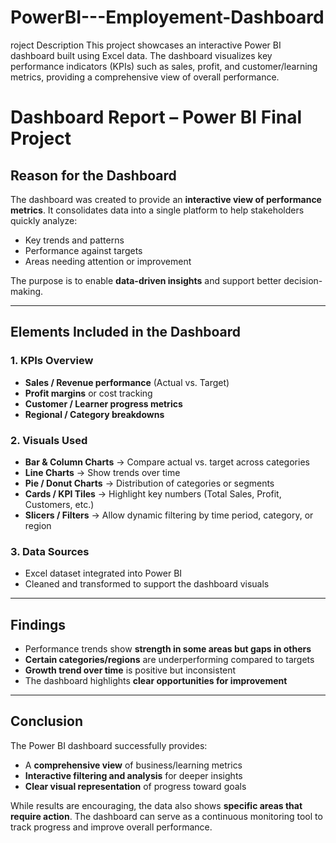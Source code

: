 # PowerBI---Employement-Dashboard
roject Description This project showcases an interactive Power BI dashboard built using Excel data. The dashboard visualizes key performance indicators (KPIs) such as sales, profit, and customer/learning metrics, providing a comprehensive view of overall performance.

# Dashboard Report – Power BI Final Project  

## Reason for the Dashboard  
The dashboard was created to provide an **interactive view of performance metrics**. It consolidates data into a single platform to help stakeholders quickly analyze:  
- Key trends and patterns  
- Performance against targets  
- Areas needing attention or improvement  

The purpose is to enable **data-driven insights** and support better decision-making.  

---

## Elements Included in the Dashboard  
### 1. KPIs Overview  
- **Sales / Revenue performance** (Actual vs. Target)  
- **Profit margins** or cost tracking  
- **Customer / Learner progress metrics**  
- **Regional / Category breakdowns**  

### 2. Visuals Used  
- **Bar & Column Charts** → Compare actual vs. target across categories  
- **Line Charts** → Show trends over time  
- **Pie / Donut Charts** → Distribution of categories or segments  
- **Cards / KPI Tiles** → Highlight key numbers (Total Sales, Profit, Customers, etc.)  
- **Slicers / Filters** → Allow dynamic filtering by time period, category, or region  

### 3. Data Sources  
- Excel dataset integrated into Power BI  
- Cleaned and transformed to support the dashboard visuals  

---

## Findings  
- Performance trends show **strength in some areas but gaps in others**  
- **Certain categories/regions** are underperforming compared to targets  
- **Growth trend over time** is positive but inconsistent  
- The dashboard highlights **clear opportunities for improvement**  

---

## Conclusion  
The Power BI dashboard successfully provides:  
- A **comprehensive view** of business/learning metrics  
- **Interactive filtering and analysis** for deeper insights  
- **Clear visual representation** of progress toward goals  

While results are encouraging, the data also shows **specific areas that require action**. The dashboard can serve as a continuous monitoring tool to track progress and improve overall performance.  
